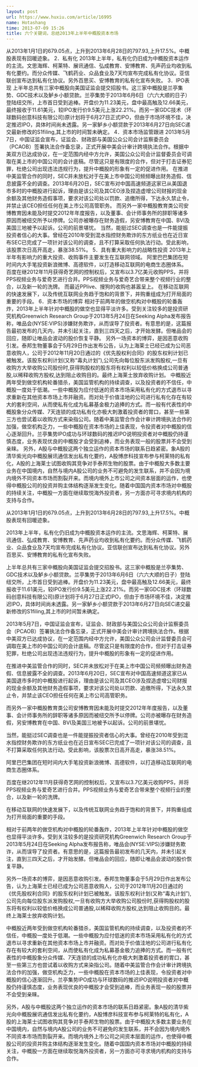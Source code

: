 ```yaml
---
layout: post
url: https://www.huxiu.com/article/16995
name: Hotashang
time: 2013-07-09 15:26
title: 六个关键词，总结2013年上半年中概股资本市场
---
```

从2013年1月1日的679.05点，上升到2013年6月28日的797.93,上升17.5%。中概股表现有回暖迹象。 2．私有化 2013年上半年，私有化仍旧成为中概股资本运作的主流。文思海辉、柯莱特、展讯通信、弘成教育、安博教育、先声药业均收到私有化要约。而分众传媒、飞鹤药业、众品食业及7天均宣布完成私有化协议。亚信联创宣布达到私有化协议。另外百思买、安博教育的私有化宣布失败。 3．IPO表现 上半年总共有三家中概股向美国证监会提交招股书。这三家中概股是兰亭集势、GDC技术以及鲈乡小额贷款。兰亭集势于2013年6月6日（六六大顺的日子）登陆纽交所，上市首日受到追棒。开盘价为11.23美元，盘中最高触及12.66美元，最终报收于11.61美元，较IPO发行价9.5美元上涨22.21%。而另一家GDC技术（环球数码创意科技有限公司)原计划将于6月27日正式IPO，但由于市场环境不佳，决定推迟IPO，具体时间尚未透露。另一家鲈乡小额贷款于2013年6月27日向SEC递交最新修改的S1filing,其上市的时间暂未确定。 4．资本市场监管跟进 2013年5月7日，中国证监会宣布，证监会、财政部与美国公众公司会计监察委员会（PCAOB）签署执法合作备忘录，正式开展中美会计审计跨境执法合作。根据中美双方已达成协议，在一定范围内经中方允许，美国公众公司会计监督委员会可调取在美上市的中国公司的会计底稿。尽管这只是有限度的合作，但对于打击证券犯罪，杜绝公司出现违法违规行为，提升中概股的形象有一定的促进作用。 在推进中美监管合作的同时，SEC并未放松对于在美上市中国公司频频曝出财务造假、信息披露不全的调查。2013年6月20日，SEC宣布对中国高速频道这家已从美国退市多时的中概股进行起诉，理由是该公司及其CEO涉及捏造虚增公司财报的现金余额及其他财务造假事项，要求对该公司处以罚款、追缴所得，下达永久禁止令，并禁止该CEO担任任何在美上市公司高管职务。 而另外一家中概股教育类公司安博教育因未能及时提交2012年年度报告，以及董事、会计师事务所的辞职等诸多原因而被纽交所予以停牌。公司亦被曝存在财务造假，另安博教育在中国、BVI及美国三地被予以起诉。公司的前景堪忧。 当然，能挺过SEC调查也是一件能提振投资者信心的大事。曾经在2010年受到混水指控财务欺诈的东方纸业也在近日宣布SEC已完成了一项针对该公司的调查，且不打算采取任何执法行动。受此影响，该股票次日高开高走，暴涨38.51%。 5．具有重大影响力的战略性投资 2013年上半年有影响力的重大投资、收购事件主要发生在互联网领域。 阿里巴巴集团在短时间内大手笔投资新浪微博、高德软件，以打造移动互联网的电商生态圈体系。 百度在继2012年11月获得奇艺网的控制权后，又宣布以3.7亿美元收购PPS，并将PPS视频业务与爱奇艺进行合并。PPS视频业务与爱奇艺合带来整个视频行业的整合，以及新一轮的洗牌。 而最近PPlive、搜狗的收购也甚嚣呈上。 在移动互联网的快速发展下，以及传统互联网业务趋于饱和的背景下，并购重组成为打开局面的重要的手段。 6．资本市场的博弈 相对于前两年的做空机构对中概股的轮番轰炸，2013年上半年针对中概股的做空也显得平淡许多。受到关注较多的是投资研究机构Greenwich Research Group于2013年5月24日在Seeking Alpha发布报告称，唯品会(NYSE:VIPS)涉嫌财务欺诈，从而误导了投资者。有意思的是，这篇报告最初发布的几天内，并未引起关注，直到三四天之后，才开始发酵。但唯品会的回应，随即让唯品会波动的股价恢复平静。 另外一场资本的博弈，是因恶意收购引发。泰邦生物董事会于5月29日作出发布公告，认为上海莱士已经已成为公司恶意收购人，公司于2012年11月20日通过的《优先股权利合同》的股东权利计划已被触发。该股东权利计划(又称“毒丸计划”),公司先向每位股东派发购股权,一旦有收购方大举收购公司股份时,获得购股权的股东将有权利以较低价格换成公司普通股,以稀释收购方股权,达到阻止收购目的。最终上海莱士放弃收购计划。 中概股近两年受到做空机构轮番猎杀，美国监管机构的持续调查，以及投资者的不信任，中概股一度处于低潮。一些中概股为应付低迷的资本市场采用私有化的方式退市以寻求重新在其他资本市场上市并融资。而对处于价值洼地的公司进行私有化存在有较大的套利空间，从而使私有化成为私募基金极力追捧的方式。而一般有代表性的中概股象分众传媒、7天连锁的成功私有化亦极大刺激着投资者的胃口，甚至一些第三方也尝试着以收购方式来染指公司。随着中美监管合作会计审计跨境执法合作的加强，做空机构乏力，一些中概股在资本市场的上佳表现，令投资者对中概股的信心逐渐回升。兰亭集势IPO成功与环球数码的推迟IPO说明投资者对中概股仍持谨慎态度，业务表现优良的中概股才会受到追棒，而业务表现一般的股票并不会受到亲睐。 另外，A股与中概股这两个独立运作的资本市场的联系日趋紧密。象A股的清华紫光向中概股展讯通信发出私有化要约，A股博彦科技宣布参与柯莱特的私有化，A股的上海莱士试图收购其竞争对手泰邦生物的股票。由于中概股大多数主要业务在中国境内，自然与境内A股公司的业务不可避免的发生联系，并不会因为境内境外不同资本市场而割裂开来。而境内境外上市公司之间资本层面的运作，也使得中概股公司的投资并购主体结构逐渐发生变化。随着中国国内资本市场对中概股的持续关注，中概股一方面在继续取悦海外投资者，另一方面亦可寻求境内机构的支持与合作。

从2013年1月1日的679.05点，上升到2013年6月28日的797.93,上升17.5%。中概股表现有回暖迹象。

2013年上半年，私有化仍旧成为中概股资本运作的主流。文思海辉、柯莱特、展讯通信、弘成教育、安博教育、先声药业均收到私有化要约。而分众传媒、飞鹤药业、众品食业及7天均宣布完成私有化协议。亚信联创宣布达到私有化协议。另外百思买、安博教育的私有化宣布失败。

上半年总共有三家中概股向美国证监会提交招股书。这三家中概股是兰亭集势、GDC技术以及鲈乡小额贷款。兰亭集势于2013年6月6日（六六大顺的日子）登陆纽交所，上市首日受到追棒。开盘价为11.23美元，盘中最高触及12.66美元，最终报收于11.61美元，较IPO发行价9.5美元上涨22.21%。而另一家GDC技术（环球数码创意科技有限公司)原计划将于6月27日正式IPO，但由于市场环境不佳，决定推迟IPO，具体时间尚未透露。另一家鲈乡小额贷款于2013年6月27日向SEC递交最新修改的S1filing,其上市的时间暂未确定。

2013年5月7日，中国证监会宣布，证监会、财政部与美国公众公司会计监察委员会（PCAOB）签署执法合作备忘录，正式开展中美会计审计跨境执法合作。根据中美双方已达成协议，在一定范围内经中方允许，美国公众公司会计监督委员会可调取在美上市的中国公司的会计底稿。尽管这只是有限度的合作，但对于打击证券犯罪，杜绝公司出现违法违规行为，提升中概股的形象有一定的促进作用。

在推进中美监管合作的同时，SEC并未放松对于在美上市中国公司频频曝出财务造假、信息披露不全的调查。2013年6月20日，SEC宣布对中国高速频道这家已从美国退市多时的中概股进行起诉，理由是该公司及其CEO涉及捏造虚增公司财报的现金余额及其他财务造假事项，要求对该公司处以罚款、追缴所得，下达永久禁止令，并禁止该CEO担任任何在美上市公司高管职务。

而另外一家中概股教育类公司安博教育因未能及时提交2012年年度报告，以及董事、会计师事务所的辞职等诸多原因而被纽交所予以停牌。公司亦被曝存在财务造假，另安博教育在中国、BVI及美国三地被予以起诉。公司的前景堪忧。

当然，能挺过SEC调查也是一件能提振投资者信心的大事。曾经在2010年受到混水指控财务欺诈的东方纸业也在近日宣布SEC已完成了一项针对该公司的调查，且不打算采取任何执法行动。受此影响，该股票次日高开高走，暴涨38.51%。

阿里巴巴集团在短时间内大手笔投资新浪微博、高德软件，以打造移动互联网的电商生态圈体系。

百度在继2012年11月获得奇艺网的控制权后，又宣布以3.7亿美元收购PPS，并将PPS视频业务与爱奇艺进行合并。PPS视频业务与爱奇艺合带来整个视频行业的整合，以及新一轮的洗牌。

在移动互联网的快速发展下，以及传统互联网业务趋于饱和的背景下，并购重组成为打开局面的重要的手段。

相对于前两年的做空机构对中概股的轮番轰炸，2013年上半年针对中概股的做空也显得平淡许多。受到关注较多的是投资研究机构Greenwich Research Group于2013年5月24日在Seeking Alpha发布报告称，唯品会(NYSE:VIPS)涉嫌财务欺诈，从而误导了投资者。有意思的是，这篇报告最初发布的几天内，并未引起关注，直到三四天之后，才开始发酵。但唯品会的回应，随即让唯品会波动的股价恢复平静。

另外一场资本的博弈，是因恶意收购引发。泰邦生物董事会于5月29日作出发布公告，认为上海莱士已经已成为公司恶意收购人，公司于2012年11月20日通过的《优先股权利合同》的股东权利计划已被触发。该股东权利计划(又称“毒丸计划”),公司先向每位股东派发购股权,一旦有收购方大举收购公司股份时,获得购股权的股东将有权利以较低价格换成公司普通股,以稀释收购方股权,达到阻止收购目的。最终上海莱士放弃收购计划。

中概股近两年受到做空机构轮番猎杀，美国监管机构的持续调查，以及投资者的不信任，中概股一度处于低潮。一些中概股为应付低迷的资本市场采用私有化的方式退市以寻求重新在其他资本市场上市并融资。而对处于价值洼地的公司进行私有化存在有较大的套利空间，从而使私有化成为私募基金极力追捧的方式。而一般有代表性的中概股象分众传媒、7天连锁的成功私有化亦极大刺激着投资者的胃口，甚至一些第三方也尝试着以收购方式来染指公司。随着中美监管合作会计审计跨境执法合作的加强，做空机构乏力，一些中概股在资本市场的上佳表现，令投资者对中概股的信心逐渐回升。兰亭集势IPO成功与环球数码的推迟IPO说明投资者对中概股仍持谨慎态度，业务表现优良的中概股才会受到追棒，而业务表现一般的股票并不会受到亲睐。

另外，A股与中概股这两个独立运作的资本市场的联系日趋紧密。象A股的清华紫光向中概股展讯通信发出私有化要约，A股博彦科技宣布参与柯莱特的私有化，A股的上海莱士试图收购其竞争对手泰邦生物的股票。由于中概股大多数主要业务在中国境内，自然与境内A股公司的业务不可避免的发生联系，并不会因为境内境外不同资本市场而割裂开来。而境内境外上市公司之间资本层面的运作，也使得中概股公司的投资并购主体结构逐渐发生变化。随着中国国内资本市场对中概股的持续关注，中概股一方面在继续取悦海外投资者，另一方面亦可寻求境内机构的支持与合作。

